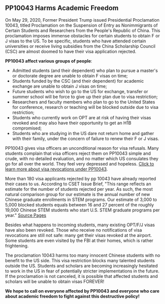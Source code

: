 ## PP10043 Harms Academic Freedom

On May 29, 2020, Former President Trump issued Presidential Proclamation 10043, titled Proclamation on the Suspension of Entry as Nonimmigrants of Certain Students and Researchers from the People's Republic of China. This proclamation imposes immense obstacles for certain students to obtain F or J visas to the US. To be specific, students who have attended certain universities or receive living subsidies from the China Scholarship Council (CSC) are almost doomed to have their visa application rejected.

**PP10043 affect various groups of people**:

- Admitted students (and their dependent) who plan to pursue a master's or doctorate degree are unable to obtain F visas on time;
- Students funded by the CSC (and their dependent) for academic exchange are unable to obtain J visas on time;
- Future students who wish to go to the US for exchange, transfer or summer school will be force to give up their plan due to visa restriction;
- Researchers and faculty members who plan to go to the United States for conference, research or teaching will be blocked outside due to visa restriction;
- Students who currently work on OPT are at risk of having their visas revoked and may also have their opportunity to get an H1B compromised;
- Students who are studying in the US dare not return home and gather with their family, under the concern of failure to renew their F or J visas.

PP10043 gives visa officers an unconditional reason for visa refusals. Many students complain that visa officers reject them on PP10043 simple and crude, with no detailed evaluation, and no matter which US consulates they go for all over the world. They feel very depressed and hopeless. [Click to learn more about visa revocations under PP10043](https://docs.qq.com/sheet/DTkNldUFudkNyTXVW).

More than 180 visa applicants rejected by pp 10043 have already reported their cases to us. According to CSET Issue Brief, "This range reflects an estimate for the number of students rejected per year. As such, the most natural comparison group for our estimate is the annual number of new Chinese graduate enrollments in STEM programs. Our estimate of 3,000 to 5,000 blocked students equals between 16 and 27 percent of the roughly 19,000 Chinese STEM students who start U.S. STEM graduate programs per year." [Source Pages](https://cset.georgetown.edu/wp-content/uploads/CSET-Assessing-the-Scope-of-U.S.-Visa-Restrictions-on-Chinese-Students-2.pdf)

Besides what happens to incoming students, many existing OPT/F/J visas have also been revoked. Those who receive no notifications of visa revocations are still not safe: many get their visas revoked at the airport. Some students are even visited by the FBI at their homes, which is rather frightening.

The proclamation 10043 harms too many innocent Chinese students with no benefit to the US side. This visa restriction blocks many talented students outside the US. Students and scholars are becoming increasingly hesitated to work in the US in fear of potentially stricter implementations in the future. If the proclamation is not canceled, it is possible that affected students and scholars will be unable to obtain visas FOREVER! 

**We hope to call on everyone affected by PP10043 and everyone who care about academic freedom to fight against this destructive policy!**
